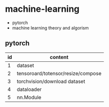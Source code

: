 # machine-learning
- pytorch
- machine learning theory and algorism
## pytorch
|id|content|
|---|---|
|1|dataset|
|2|tensoroard/totensor/resize/compose|
|3|torchvision/download dataset|
|4|dataloader|
|5|nn.Module|
